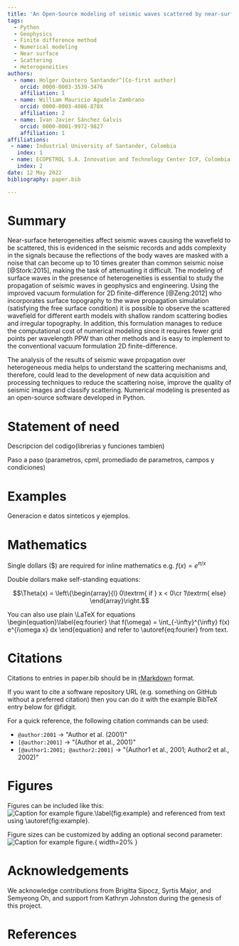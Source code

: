 ```yaml
---
title: 'An Open-Source modeling of seismic waves scattered by near-surface heterogeneities.'
tags:
  - Python
  - Geophysics
  - Finite difference method
  - Numerical modeling
  - Near surface
  - Scattering
  - Heterogeneities
authors:
  - name: Holger Quintero Santander^[Co-first author] 
    orcid: 0000-0003-3539-3476
    affiliation: 1
  - name: William Mauricio Agudelo Zambrano
    orcid: 0000-0003-4086-878X
    affiliation: 2
  - name: Ivan Javier Sánchez Galvis
    orcid: 0000-0001-9972-9827
    affiliation: 1
affiliations:
 - name: Industrial University of Santander, Colombia
   index: 1
 - name: ECOPETROL S.A. Innovation and Technology Center ICP, Colombia
   index: 2
date: 12 May 2022
bibliography: paper.bib

---
```


# Summary

Near-surface heterogeneities affect seismic waves causing the wavefield to be scattered, this is evidenced in the seismic records and adds complexity in the signals because the reflections of the body waves are masked with a noise that can become up to 10 times greater than common seismic noise [@Stork:2015], making the task of attenuating it difficult. The modeling of surface waves in the presence of heterogeneities is essential to study the propagation of seismic waves in geophysics and engineering. Using the improved vacuum formulation for 2D finite-difference [@Zeng:2012] who incorporates surface topography to the wave propagation simulation (satisfying the free surface condition) it is possible to observe the scattered wavefield for different earth models with shallow random scattering bodies and irregular topography. In addition, this formulation manages to reduce the computational cost of numerical modeling since it requires fewer grid points per wavelength PPW than other methods and is easy to implement to the conventional vacuum formulation 2D finite-difference. 

The analysis of the results of seismic wave propagation over heterogeneous media helps to understand the scattering mechanisms and, therefore, could lead to the development of new data acquisition and processing techniques to reduce the scattering noise, improve the quality of seismic images and classify scattering. Numerical modeling is presented as an open-source software developed in Python.

# Statement of need

Descripcion del codigo(librerias y funciones tambien)

Paso a paso (parametros, cpml, promediado de parametros, campos y condiciones)


# Examples

Generacion e datos sinteticos y ejemplos.







# Mathematics

Single dollars ($) are required for inline mathematics e.g. $f(x) = e^{\pi/x}$

Double dollars make self-standing equations:

$$\Theta(x) = \left\{\begin{array}{l}
0\textrm{ if } x < 0\cr
1\textrm{ else}
\end{array}\right.$$

You can also use plain \LaTeX for equations
\begin{equation}\label{eq:fourier}
\hat f(\omega) = \int_{-\infty}^{\infty} f(x) e^{i\omega x} dx
\end{equation}
and refer to \autoref{eq:fourier} from text.

# Citations

Citations to entries in paper.bib should be in
[rMarkdown](http://rmarkdown.rstudio.com/authoring_bibliographies_and_citations.html)
format.

If you want to cite a software repository URL (e.g. something on GitHub without a preferred
citation) then you can do it with the example BibTeX entry below for @fidgit.

For a quick reference, the following citation commands can be used:
- `@author:2001`  ->  "Author et al. (2001)"
- `[@author:2001]` -> "(Author et al., 2001)"
- `[@author1:2001; @author2:2001]` -> "(Author1 et al., 2001; Author2 et al., 2002)"

# Figures

Figures can be included like this:
![Caption for example figure.\label{fig:example}](figure.png)
and referenced from text using \autoref{fig:example}.

Figure sizes can be customized by adding an optional second parameter:
![Caption for example figure.](figure.png){ width=20% }

# Acknowledgements

We acknowledge contributions from Brigitta Sipocz, Syrtis Major, and Semyeong
Oh, and support from Kathryn Johnston during the genesis of this project.

# References

